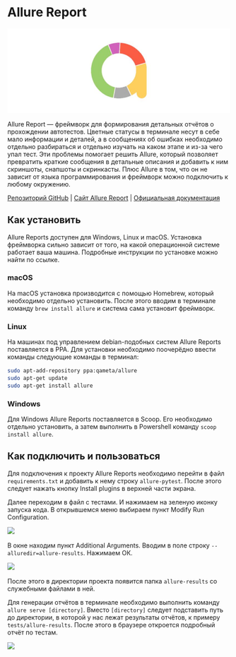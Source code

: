 # Allure Report

![](https://raw.githubusercontent.com/daniilshat/test/main/img/Allure-Report/Allure-Report-banner-1.jpg)

Allure Report — фреймворк для формирования детальных отчётов о прохождении автотестов. Цветные статусы в терминале несут в себе мало информации и деталей, а в сообщениях об ошибках необходимо отдельно разбираться и отдельно изучать на каком этапе и из-за чего упал тест. Эти проблемы помогает решить Allure, который позволяет превратить краткие сообщения в детальные описания и добавить к ним скриншоты, снапшоты и скринкасты. Плюс Allure в том, что он не зависит от языка программирования и фреймворк можно подключить к любому окружению.

[Репозиторий GitHub](https://github.com/allure-examples) | [Сайт Allure Report](https://qameta.io/allure-report/) | [Официальная документация](https://docs.qameta.io/allure/) 

## Как установить
Allure Reports доступен для Windows, Linux и macOS. Установка фреймворка сильно зависит от того, на какой операционной системе работает ваша машина. Подробные инструкции по установке можно найти по ссылке.

### macOS
На macOS установка производится с помощью Homebrew, который необходимо отдельно установить. После этого вводим в терминале команду `brew install allure` и система сама установит фреймворк.

### Linux
На машинах под управлением debian-подобных систем Allure Reports поставляется в PPA. Для установки необходимо поочерёдно ввести команды следующие команды в терминал:

```bash
sudo apt-add-repository ppa:qameta/allure
sudo apt-get update 
sudo apt-get install allure
```

### Windows
Для Windows Allure Reports поставляется в Scoop. Его необходимо отдельно установить, а затем выполнить в Powershell команду `scoop install allure`.

## Как подключить и пользоваться
Для подключения к проекту Allure Reports необходимо перейти в файл `requirements.txt` и добавить к нему строку `allure-pytest`. После этого следует нажать кнопку Install plugins в верхней части экрана.

Далее переходим в файл с тестами. И нажимаем на зеленую иконку запуска кода. В открывшемся меню выбираем пункт Modify Run Configuration.

![](https://raw.githubusercontent.com/qa-guru/knowledge-base/main/img/tools-python/Allure%20Report/allure-report-1.jpg)

В окне находим пункт Additional Arguments. Вводим в поле строку `--alluredir=allure-results`. Нажимаем ОК.

![](https://raw.githubusercontent.com/qa-guru/knowledge-base/main/img/tools-python/Allure%20Report/allure-report-2.jpg)

После этого в директории проекта появится папка `allure-results` со служебными файлами в ней.

Для генерации отчётов в терминале необходимо выполнить команду `allure serve [directory]`. Вместо `[directory]` следует подставить путь до директории, в которой у нас лежат результаты отчётов, к примеру `tests/allure-results`. После этого в браузере откроется подробный отчёт по тестам.

![](https://raw.githubusercontent.com/qa-guru/knowledge-base/main/img/tools-python/Allure%20Report/allure-report-3.jpg)
